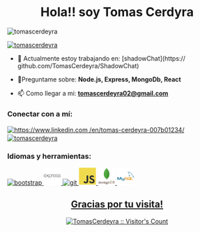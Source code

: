 <h1 align="center">Hola!! soy Tomas Cerdyra</h1>
<p align="left"> <img src="https://komarev.com/ghpvc/?username=tomascerdeyra&label=Profile%20views&color= 0e75b6&style=flat" alt="tomascerdeyra" /> </p>

<p align="left"> <a href="https://github.com/ryo-ma/github-profile-trofeo"><img src ="https://github-profile-trophy.vercel.app/?username=tomascerdeyra" alt="tomascerdeyra" /></a> </p>

- 🔭 Actualmente estoy trabajando en: [shadowChat](https:// github.com/TomasCerdeyra/ShadowChat)

- 💬Preguntame sobre: **Node.js, Express, MongoDb, React**

- 📫 Como llegar a mi: **tomascerdeyra02@gmail.com**

<h3 align="left">Conectar con a mí:</h3>
<p align="izquierda">
<a href="" target="blank"><img align="center" src=" https://raw.githubusercontent.com/rahuldkjain/github-profile-readme-generator/master/src/images/icons/Social/linked-in-alt.svg" alt="https://www.linkedin.com /en/tomas-cerdeyra-007b01234/" height="30" width="40" /></a>
<a href="tomascerdeyra" target="blank"><img align ="center" src="https://raw.githubusercontent.com/rahuldkjain/github-profile-readme-generator/master/src/images/icons/Social/instagram.svg" alt="tomascerdeyra" height="30" width="40" /></a>
</p>

<h3 align="left">Idiomas y herramientas:</h3>
<p align="left"> <a href="https://getbootstrap.com" target="_blank" rel="noreferrer"> <img src="https://raw.githubusercontent.com/devicons/devicon /master/icons/bootstrap/bootstrap-plain-wordmark.svg" alt="bootstrap" width="40" height="40"/> </a> <a href="https://expressjs.com" target ="_blank" rel="noreferrer"> <img src="https://raw.githubusercontent.com/devicons/devicon/master/icons/express/express-original-wordmark.svg" alt="express" width= "40" altura="40"/> </a> <a href="https://git-scm.com/" target="_blank" rel="noreferrer"> <img src="https://www.vectorlogo.zone/logos/git-scm/git-scm-icon.svg" alt="git" width= "40" height="40"/> </a> <a href="https://developer.mozilla.org/en-US/docs/Web/JavaScript" target="_blank" rel="noreferrer"> <img src="https://raw.githubusercontent.com/devicons/devicon/master/icons/javascript/javascript-original.svg" alt="javascript" width="40" height="40"/> </ a> <a href="https://www.mongodb.com/" target="_blank" rel="noreferrer"> <img src="https://raw.githubusercontent.com/devicons/devicon/master/icons/mongodb/mongodb-original-wordmark.svg" alt="mongodb" width="40" height="40"/> </a> <a href="https:// www.mysql.com/" target="_blank" rel="noreferrer"> <img src="https://raw.githubusercontent.com/devicons/devicon/master/icons/mysql/mysql-original-wordmark.svg " alt="mysql" width="40" height="40"/> </a> <a                          src="https://raw.githubusercontent.com/devicons/devicon/master/icons/react/react-original-wordmark.svg" alt="react" width="40" height="40"/> </ a> <a 
href="https://www.typescriptlang.org/" target="_blank" rel="noreferrer"> 

<h2 align="center">Gracias por tu visita! </h2>

<p align="center"><img src="https://profile-counter.glitch.me/{TomasCerdeyra}/count.svg" alt="TomasCerdeyra :: Visitor's Count" /></p>
                                                                                                                                                                                                                                                                                                                                                                                                                                                                                                                                                                                                                                                                                                                                                                                                                                                                      
                                                                                                                                                                                                                                                                                                                                                                                                                                                                                                                                                                                                                                                                                                                                                                                                                                                                                           


